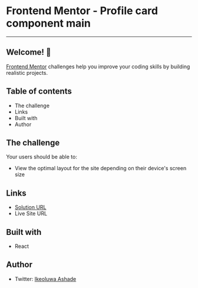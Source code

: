 # Frontend Mentor - Profile card component main

***

## Welcome! 👋



[Frontend Mentor](https://www.frontendmentor.io) challenges help you improve your coding skills by building realistic projects.

## Table of contents
- The challenge
- Links
- Built with
- Author

## The challenge

Your users should be able to:

- View the optimal layout for the site depending on their device's screen size




## Links
- [Solution URL](https://github.com/IkeoluwaAshade/profile-card-component-main/my-app)
- Live Site URL

## Built with
- React

## Author
- Twitter: [Ikeoluwa Ashade](https://twitter.com/@IkeoluwaAshade)
